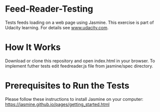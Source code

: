 # Feed-Reader-Testing
Tests feeds loading on a web page using Jasmine. This exercise is part of Udacity learning. For details see www.udacity.com.
# How It Works
Download or clone this repository and open index.html in your browser. To implement futher tests edit feedreader.js file from jasmine/spec directory.
# Prerequisites to Run the Tests
Please follow these instructions to install Jasmine on your computer: https://jasmine.github.io/pages/getting_started.html
